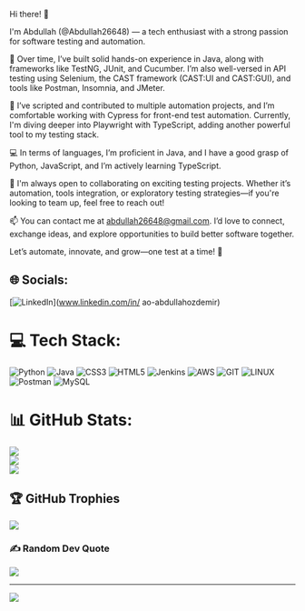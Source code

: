 Hi there! 👋

I'm Abdullah (@Abdullah26648) — a tech enthusiast with a strong passion for software testing and automation.

🚀 Over time, I’ve built solid hands-on experience in Java, along with frameworks like TestNG, JUnit, and Cucumber. I’m also well-versed in API testing using Selenium, the CAST framework (CAST:UI and CAST:GUI), and tools like Postman, Insomnia, and JMeter.

🧪 I’ve scripted and contributed to multiple automation projects, and I’m comfortable working with Cypress for front-end test automation. Currently, I'm diving deeper into Playwright with TypeScript, adding another powerful tool to my testing stack.

💻 In terms of languages, I’m proficient in Java, and I have a good grasp of Python, JavaScript, and I’m actively learning TypeScript.

🤝 I'm always open to collaborating on exciting testing projects. Whether it’s automation, tools integration, or exploratory testing strategies—if you're looking to team up, feel free to reach out!

📫 You can contact me at abdullah26648@gmail.com. I’d love to connect, exchange ideas, and explore opportunities to build better software together.

Let’s automate, innovate, and grow—one test at a time! 🌱

<!---
Abdullah26648/Abdullah26648 is a ✨ special ✨ repository because its `README.md` (this file) appears on your GitHub profile.
You can click the Preview link to take a look at your changes.
--->
## 🌐 Socials:
[![LinkedIn](https://img.shields.io/badge/LinkedIn-%230077B5.svg?logo=linkedin&logoColor=white)](www.linkedin.com/in/
ao-abdullahozdemir)

# 💻 Tech Stack:
![Python](https://img.shields.io/badge/python-3670A0?style=for-the-badge&logo=python&logoColor=ffdd54) ![Java](https://img.shields.io/badge/java-%23ED8B00.svg?style=for-the-badge&logo=openjdk&logoColor=white) ![CSS3](https://img.shields.io/badge/css3-%231572B6.svg?style=for-the-badge&logo=css3&logoColor=white) ![HTML5](https://img.shields.io/badge/html5-%23E34F26.svg?style=for-the-badge&logo=html5&logoColor=white) ![Jenkins](https://img.shields.io/badge/jenkins-%232C5263.svg?style=for-the-badge&logo=jenkins&logoColor=white) ![AWS](https://img.shields.io/badge/AWS-%23FF9900.svg?style=for-the-badge&logo=amazon-aws&logoColor=white) ![GIT](https://img.shields.io/badge/Git-fc6d26?style=for-the-badge&logo=git&logoColor=white) ![LINUX](https://img.shields.io/badge/Linux-FCC624?style=for-the-badge&logo=linux&logoColor=black) ![Postman](https://img.shields.io/badge/Postman-FF6C37?style=for-the-badge&logo=postman&logoColor=white) ![MySQL](https://img.shields.io/badge/mysql-%2300000f.svg?style=for-the-badge&logo=mysql&logoColor=white)
# 📊 GitHub Stats:
![](https://github-readme-stats.vercel.app/api?username=Abdullah26648&theme=midnight-purple&hide_border=false&include_all_commits=true&count_private=true)<br/>
![](https://github-readme-streak-stats.herokuapp.com/?user=Abdullah26648&theme=midnight-purple&hide_border=false)<br/>
![](https://github-readme-stats.vercel.app/api/top-langs/?username=Abdullah26648&theme=midnight-purple&hide_border=false&include_all_commits=true&count_private=true&layout=compact)

## 🏆 GitHub Trophies
![](https://github-profile-trophy.vercel.app/?username=Abdullah26648&theme=juicyfresh&no-frame=false&no-bg=false&margin-w=4)

### ✍️ Random Dev Quote
![](https://quotes-github-readme.vercel.app/api?type=horizontal&theme=radical)

---
[![](https://visitcount.itsvg.in/api?id=Abdullah26648&icon=0&color=0)](https://visitcount.itsvg.in)

<!-- Proudly created with GPRM ( https://gprm.itsvg.in ) -->
